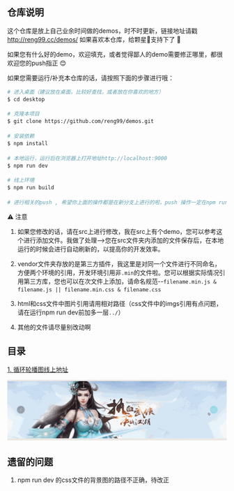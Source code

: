 ## 仓库说明

这个仓库是放上自己业余时间做的demos，时不时更新，链接地址请戳 http://reng99.cc/demos/  如果喜欢本仓库，给颗星🌟支持下了 :rocket:

如果您有什么好的demo，欢迎填充，或者觉得鄙人的demo需要修正哪里，都很欢迎您的push指正 :blush:

如果您需要运行/补充本仓库的话，请按照下面的步骤进行哦：

```bash
# 进入桌面（建议放在桌面，比较好查找，或者放在你喜欢的地方）
$ cd desktop

# 克隆本项目
$ git clone https://github.com/reng99/demos.git

# 安装依赖
$ npm install

# 本地运行，运行后在浏览器上打开地址http://localhost:9000
$ npm run dev

# 线上环境
$ npm run build

# 进行相关的push , 希望你上面的操作都是在新分支上进行的啦，push 操作一定在npm run build后哦
```

⚠️ 注意

1. 如果您修改的话，请在src上进行修改，我在src上有个demo，您可以参考这个进行添加文件。我做了处理-->您在src文件夹内添加的文件保存后，在本地运行的时候会进行自动刷新的，以提高你的开发效率。

2. vendor文件夹存放的是第三方插件，我这里是对同一个文件进行不同命名，方便两个环境的引用，开发环境引用非`.min`的文件啦。您可以根据实际情况引用第三方库，您也可以在次文件上添加，请命名规范--`filename.min.js & filename.js || filename.min.css & filename.css`

3. html和css文件中图片引用请用相对路径（css文件中的imgs引用有点问题，请在运行npm run dev前加多一层`../`）

4. 其他的文件请尽量别改动啊

## 目录

[1. 循环轮播图线上地址](http://reng99.cc/demos/dist/html/carousel/)

![carousel_demo.gif](./images/carousel_demo.gif)

## 遗留的问题

1. npm run dev 的css文件的背景图的路径不正确，待改正
